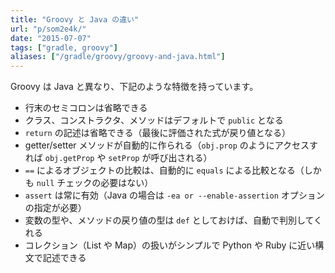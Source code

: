```yaml
---
title: "Groovy と Java の違い"
url: "p/som2e4k/"
date: "2015-07-07"
tags: ["gradle, groovy"]
aliases: ["/gradle/groovy/groovy-and-java.html"]
---
```


Groovy は Java と異なり、下記のような特徴を持っています。

* 行末のセミコロンは省略できる
* クラス、コンストラクタ、メソッドはデフォルトで `public` となる
* `return` の記述は省略できる（最後に評価された式が戻り値となる）
* getter/setter メソッドが自動的に作られる（`obj.prop` のようにアクセスすれば `obj.getProp` や `setProp` が呼び出される）
* `==` によるオブジェクトの比較は、自動的に `equals` による比較となる（しかも `null` チェックの必要はない）
* `assert` は常に有効（Java の場合は `-ea or --enable-assertion` オプションの指定が必要）
* 変数の型や、メソッドの戻り値の型は `def` としておけば、自動で判別してくれる
* コレクション（List や Map）の扱いがシンプルで Python や Ruby に近い構文で記述できる

